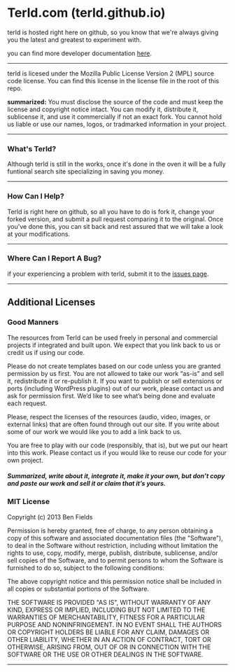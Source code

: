 Terld.com (terld.github.io)
=========

terld is hosted right here on github, so you know that we're always giving you the latest and greatest to experiment with.


you can find more developer documentation [here](http://benfields.github.io/terld/dev.html).

---

terld is licesed under the Mozilla Public License Version 2 (MPL) source code license. You can find this license in the license file in the root of this repo.

__summarized:__ You must disclose the source of the code and must keep the license and copyright notice intact. You can modify it, distribute it, sublicense it, and use it commercially if not an exact fork. You cannot hold us liable or use our names, logos, or tradmarked information in your project.

---

### What's Terld?

Although terld is still in the works, once it's done in the oven it will be a fully funtional search site specializing in saving you money.

---

### How Can I Help?

Terld is right here on github, so all you have to do is fork it, change your forked version, and submit a pull request comparing it to the original. Once you've done this, you can sit back and rest assured that we will take a look at your modifications.

---

### Where Can I Report A Bug?

if your experiencing a problem with terld, submit it to the [issues page](http://github.com/terld/terld.github.io/issues).

---

## Additional Licenses

### Good Manners

The resources from Terld can be used freely in personal and commercial projects if integrated and built upon. We expect that you link back to us or credit us if using our code. 

Please do not create templates based on our code unless you are granted permission by us first. You are not allowed to take our work “as-is” and sell it, redistribute it or re-publish it. If you want to publish or sell extensions or ports (including WordPress plugins) out of our work, please contact us and ask for permission first. We’d like to see what’s being done and evaluate each request. 

Please, respect the licenses of the resources (audio, video, images, or external links) that are often found through out our site. If you write about some of our work we would like you to add a link back to us.

You are free to play with our code (responsibly, that is), but we put our heart into this work. Please contact us if you would like to reuse our code for your own project. 

##### Summarized, write about it, integrate it, make it your own, but don’t copy and paste our work and sell it or claim that it’s yours. 

### MIT License

Copyright (c) 2013 Ben Fields

Permission is hereby granted, free of charge, to any person obtaining a copy of
this software and associated documentation files (the "Software"), to deal in
the Software without restriction, including without limitation the rights to
use, copy, modify, merge, publish, distribute, sublicense, and/or sell copies of
the Software, and to permit persons to whom the Software is furnished to do so,
subject to the following conditions:

The above copyright notice and this permission notice shall be included in all
copies or substantial portions of the Software.

THE SOFTWARE IS PROVIDED "AS IS", WITHOUT WARRANTY OF ANY KIND, EXPRESS OR
IMPLIED, INCLUDING BUT NOT LIMITED TO THE WARRANTIES OF MERCHANTABILITY, FITNESS
FOR A PARTICULAR PURPOSE AND NONINFRINGEMENT. IN NO EVENT SHALL THE AUTHORS OR
COPYRIGHT HOLDERS BE LIABLE FOR ANY CLAIM, DAMAGES OR OTHER LIABILITY, WHETHER
IN AN ACTION OF CONTRACT, TORT OR OTHERWISE, ARISING FROM, OUT OF OR IN
CONNECTION WITH THE SOFTWARE OR THE USE OR OTHER DEALINGS IN THE SOFTWARE.

---
